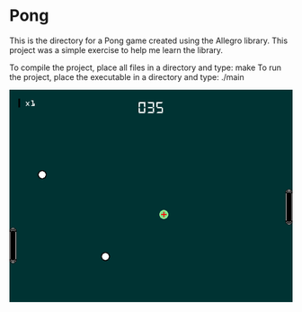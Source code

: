 Pong
====

This is the directory for a Pong game created using the Allegro library.  This project was a simple exercise to help me learn the library.

To compile the project, place all files in a directory and type:	make
To run the project, place the executable in a directory and type:	./main

![Pong game](http://github.com/bmoyer/Pong/blob/master/images/game.png)
